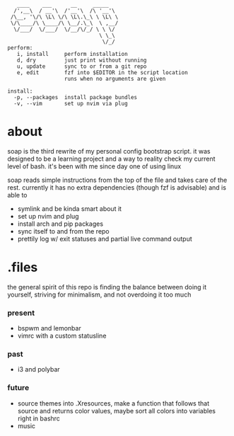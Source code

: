 ```
   ____    ___      __     _____
  /',__\  / __'\  /'__'\  /\ '__'\
 /\__, '\/\ \L\ \/\ \L\.\_\ \ \L\ \
 \/\____/\ \____/\ \__/.\_\  \ ,__/
  \/___/  \/___/  \/__/\/_/ \ \ \/
                             \ \_\
                              \/_/
perform:
   i, install     perform installation
   d, dry         just print without running
   u, update      sync to or from a git repo
   e, edit        fzf into $EDITOR in the script location
                  runs when no arguments are given

install:
  -p, --packages  install package bundles
  -v, --vim       set up nvim via plug
```

# about
soap is the third rewrite of my personal config bootstrap script. it was designed to be a learning project and a way to reality check my current level of bash. it's been with me since day one of using linux

soap reads simple instructions from the top of the file and takes care of the rest. currently it has no extra dependencies (though fzf is advisable) and is able to

- symlink and be kinda smart about it
- set up nvim and plug
- install arch and pip packages
- sync itself to and from the repo
- prettily log w/ exit statuses and partial live command output

# .files
the general spirit of this repo is finding the balance between doing it yourself, striving for minimalism, and not overdoing it too much

### present
- bspwm and lemonbar
- vimrc with a custom statusline

### past
- i3 and polybar

### future
- source themes into .Xresources, make a function that follows that source and returns color values, maybe sort all colors into variables right in bashrc
- music
